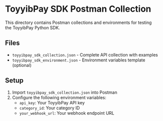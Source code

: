 # ToyyibPay SDK Postman Collection

This directory contains Postman collections and environments for testing the ToyyibPay Python SDK.

## Files
- `toyyibpay_sdk_collection.json` - Complete API collection with examples
- `toyyibpay_sdk_environment.json` - Environment variables template (optional)

## Setup
1. Import `toyyibpay_sdk_collection.json` into Postman
2. Configure the following environment variables:
   - `api_key`: Your ToyyibPay API key
   - `category_id`: Your category ID
   - `your_webhook_url`: Your webhook endpoint URL
